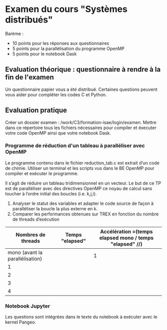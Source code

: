 # Examen du cours "Systèmes distribués"

Barème : 
- 10 points pour les réponses aux questionnaires
- 5 points pour la parallélisation du programme OpenMP
- 5 points pour le notebook Dask

## Evaluation théorique : questionnaire à rendre à la fin de l'examen

Un questionnaire papier vous a été distribué.
Certaines questions peuvent vous aider pour compléter les codes C et Python.

## Evaluation pratique

Créer un dossier examen : /work/C3/formation-isae/login/examen.
Mettre dans ce répertoire tous les fichiers nécessaires pour compiler et éxecuter votre code OpenMP ainsi que votre notebook Dask.

### Programme de réduction d'un tableau à paralléliser avec OpenMP

Le programme contenu dans le fichier reduction_tab.c est extrait d’un code de chimie.
Utiliser un terminal et les scripts vus dans le BE OpenMP pour compiler et exécuter le programme.

Il s’agit de réduire un tableau tridimensionnel en un vecteur. Le but de ce TP est de paralléliser avec des directives OpenMP ce noyau de calcul sans toucher à l’ordre initial des boucles (i.e. k,j,i).
1. Analyser le statut des variables et adapter le code source de façon à paralléliser la boucle la plus externe en k.
2. Comparer les performances obtenues sur TREX en fonction du nombre de threads d’exécution 

| Nombres de threads | Temps "elapsed"  | Accélération =(temps elapsed mono / temps "elapsed" //) |
| ------ | ------ |------- |
|     mono (avant la parallélisation)   |        |    1    |
|       1 |        |        |
|       2 |        |        |
|       3 |        |        |
|       4 |        |        |

 

### Notebook Jupyter

Les questions sont intégrées dans le texte du notebook à exécuter avec le kernel Pangeo.
